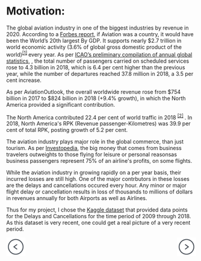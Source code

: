 
# Motivation:

The global aviation industry in one of the biggest industries by revenue in 2020. 
According to a <a href="https://www.forbes.com/sites/jamesasquith/2020/04/06/if-aviation-was-a-country-it-would-be-the-worlds-20th-largest-by-gdp/#75a00acde5b5" target="_blank">Forbes report</a>, 
if Aviation was a country, it would have been the World’s 20th largest By GDP. 
It supports nearly $2.7 trillion in world economic activity (3.6% of global gross domestic product of the world)<sup>[[1]](https://aviationbenefits.org/economic-growth/adding-value-to-the-economy/) </sup> every year. 
As per 
<a href="https://www.icao.int/annual-report-2018/Pages/the-world-of-air-transport-in-2018.aspx" target="_blank">ICAO’s preliminary compilation of annual global statistics</a>,
, the total number of passengers carried on scheduled services rose to 4.3 billion in 2018, 
which is 6.4 per cent higher than the previous year, while the number of departures reached 37.8 million 
in 2018, a 3.5 per cent increase.

As per AviationOutlook, the overall worldwide revenue rose from $754 billion 
in 2017 to $824 billion in 2018 (+9.4% growth), in which the North America provided a
significant contribution.

The North America contributed 22.4 per cent of world traffic in 2018
<sup>[[2]](https://aviationbenefits.org/economic-growth/adding-value-to-the-economy/) </sup>.
In 2018, North America's RPK (Revenue passenger-Kilometres) was 39.9 per cent of total RPK, posting growth of 5.2 per cent.
 
The aviation industry plays major role in the global commerce, than just tourism. As per <a href="(https://www.investopedia.com/ask/answers/041315/how-much-revenue-airline-industry-comes-business-travelers-compared-leisure-travelers.asp">Investopedia</a>,
the big money that comes from business travelers outweights to those flying for leisure or personal reasonsas business passengers represent 75% of an airline's profits, on some flights.

While the aviation industry in growing rapidly on a per year basis, their incurred losses are still high. 
One of the major contrbutors in these losses are the delays and cancellations occured every hour. 
Any minor or major flight delay or cancellation results in loss of thousands to 
millions of dollars in revenues annually for both Airports as well as Airlines. 

Thus for my project, I chose the [Kaggle dataset](https://www.kaggle.com) 
that provided data points for the Delays and Cancellations for the time period of 
2009 through 2018. As this dataset is very recent, one could get a real picture of 
a very recent period.

<div class="parent" style="display: inline-block;width: 100%;">
    <div class="header3" style="display: inline;float: left;width: 50%;">
        <a href="/Kaggle-Airline-Data-Analysis"><img src="images/prev-page.png" style="max-width: 50px"></a>
    </div>
    <div style="text-align: right;display: inline;cursor:pointer;float: right;right: -6px;" align="right"> 
        <a href="about"><img src="images/next-page.png" style="max-width: 50px"></a>
    </div>
</div>